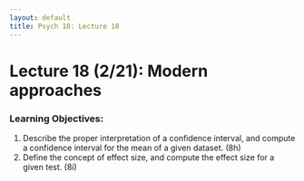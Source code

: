 ```yaml
---
layout: default
title: Psych 10: Lecture 18
---
```

# Lecture 18 (2/21): Modern approaches

### Learning Objectives:
1. Describe the proper interpretation of a confidence interval, and compute a confidence interval for the mean of a given dataset. (8h)
2. Define the concept of effect size, and compute the effect size for a given test. (8i)
